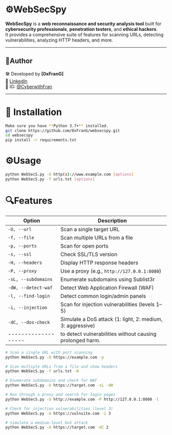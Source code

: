 # ⚙️WebSecSpy

**WebSecSpy** is a **web reconnaissance and security analysis tool** built for **cybersecurity professionals**, **penetration testers**, and **ethical hackers**.  
It provides a comprehensive suite of features for scanning URLs, detecting vulnerabilities, analyzing HTTP headers, and more.

---

## 👤Author

🛠️ Developed by **[0xFranG]**  
🔗 [LinkedIn](https://www.linkedin.com/in/francisco-g-48309821a/)  
📸 IG: [@CyberwithFran](https://instagram.com/CyberwithFran)

---
# 🔧 Installation
```bash
Make sure you have **Python 3.7+** installed.
git clone https://github.com/0xFranG/websecspy.git
cd websecspy
pip install -r requirements.txt
```

# ⚙️Usage
```bash
python WebSecS.py -U http(s)://www.example.com [options]
python WebSecS.py -f urls.txt [options]
```

# 🔍Features
| Option              | Description                                                               |
|---------------------|---------------------------------------------------------------------------|
| `-U, --url`         | Scan a single target URL                                                  |
| `-f, --file`        | Scan multiple URLs from a file                                            |
| `-p, --ports`       | Scan for open ports                                                       |
| `-s, --ssl`         | Check SSL/TLS version                                                     |
| `-H, --headers`     | Display HTTP response headers                                             |
| `-P, --proxy`       | Use a proxy (e.g., `http://127.0.0.1:8080`)                               |
| `-sL, --subdomains` | Enumerate subdomains using Sublist3r                                      |
| `-dW, --detect-waf` | Detect Web Application Firewall (WAF)                                     |
| `-l, --find-login`  | Detect common login/admin panels                                          |
| `-i, --injection`   | Scan for injection vulnerabilities (levels 1–5)                           |
| `-dC, --dos-check`  | Simulate a DoS attack (1: light, 2: medium, 3: aggressive)                |
| ------------------- | to detect vulnerabilities without causing prolonged harm.                 |             

```bash
# Scan a single URL with port scanning
python WebSecS.py -U https://example.com -p

# Scan multiple URLs from a file and show headers
python WebSecS.py -f urls.txt -H

# Enumerate subdomains and check for WAF
python WebSecS.py -U https://target.com -sL -dW

# Run through a proxy and search for login pages
python WebSecS.py -U http://example.com -P http://127.0.0.1:8080 -l

# Check for injection vulnerabilities (level 3)
python WebSecS.py -U https://vulnsite.com -i 3

# Simulate a medium-level DoS attack
python WebSecS.py -U https://target.com -dC 2
```



